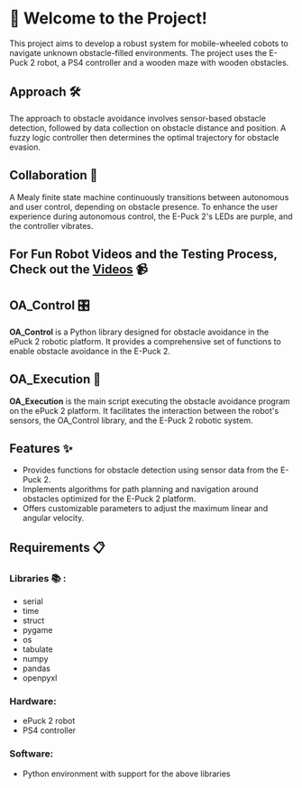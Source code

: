 
# 🤖 Welcome to the Project! 

This project aims to develop a robust system for mobile-wheeled cobots to navigate unknown obstacle-filled environments.
The project uses the E-Puck 2 robot, a PS4 controller and a wooden maze with wooden obstacles.

## Approach 🛠️

The approach to obstacle avoidance involves sensor-based obstacle detection, followed by data collection on obstacle distance and position. A fuzzy logic controller then determines the optimal trajectory for obstacle evasion.

## Collaboration 🤝

A Mealy finite state machine continuously transitions between autonomous and user control, depending on obstacle presence. To enhance the user experience during autonomous control, the E-Puck 2's LEDs are purple, and the controller vibrates.

## For Fun Robot Videos and the Testing Process, Check out the [Videos](https://abdn.cloud.panopto.eu/Panopto/Pages/Sessions/List.aspx#folderID=%224afc57f4-35f8-4bf0-b1cb-b11700c30288%22) 📹

## OA_Control 🎛️

**OA_Control** is a Python library designed for obstacle avoidance in the ePuck 2 robotic platform. It provides a comprehensive set of functions to enable obstacle avoidance in the E-Puck 2.

## OA_Execution 🚀

**OA_Execution** is the main script executing the obstacle avoidance program on the ePuck 2 platform. It facilitates the interaction between the robot's sensors, the OA_Control library, and the E-Puck 2 robotic system.

## Features ✨

- Provides functions for obstacle detection using sensor data from the E-Puck 2.
- Implements algorithms for path planning and navigation around obstacles optimized for the E-Puck 2 platform.
- Offers customizable parameters to adjust the maximum linear and angular velocity.

## Requirements 📋

### Libraries 📚 :
- serial
- time
- struct
- pygame
- os
- tabulate
- numpy
- pandas
- openpyxl

### Hardware:
- ePuck 2 robot
- PS4 controller

### Software:
- Python environment with support for the above libraries
